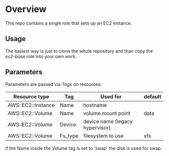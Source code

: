 # Overview

This repo contains a single role that sets up an EC2 instance.

## Usage

The easiest way is just to clone the whole repository and than copy the _ec2-base_ role into your own work.

## Parameters

Parameters are passed via *Tags* on resources:

| Resource type | Tag | Used for | default |
|---|---|---|---|
| AWS::EC2::Instance | Name | hostname | |
| AWS::EC2::Volume | Name | volume mount point | data |
| AWS::EC2::Volume | Device | device name (legacy hypervisor) |  |
| AWS::EC2::Volume |Fs_type | filesystem to use | xfs |

if the Name inside the Volume tag is set to 'swap' the disk is used for swap.